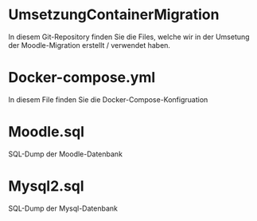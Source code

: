 # UmsetzungContainerMigration  
  
  In diesem Git-Repository finden Sie die Files, welche wir in der Umsetung der Moodle-Migration erstellt / verwendet haben.
  
  # Docker-compose.yml  
  In diesem File finden Sie die Docker-Compose-Konfigruation  
    
  # Moodle.sql
  SQL-Dump der Moodle-Datenbank  
    
  # Mysql2.sql
  SQL-Dump der Mysql-Datenbank
